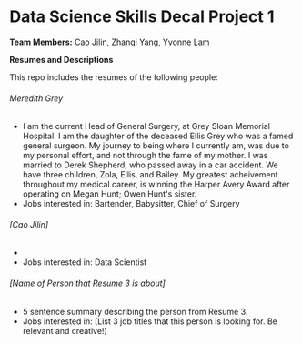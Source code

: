 # Data Science Skills Decal Project 1

**Team Members:** Cao Jilin, Zhanqi Yang, Yvonne Lam 

**Resumes and Descriptions**  

This repo includes the resumes of the following people:


###### Meredith Grey
* I am the current Head of General Surgery, at Grey Sloan Memorial Hospital. I am the daughter of the deceased Ellis Grey who was a famed general surgeon. My journey to being where I currently am, was due to my personal effort, and not through the fame of my mother. I was married to Derek Shepherd, who passed away in a car accident. We have three children, Zola, Ellis, and Bailey. My greatest acheivement throughout my medical career, is winning the Harper Avery Award after operating on Megan Hunt; Owen Hunt's sister. 
* Jobs interested in: Bartender, Babysitter, Chief of Surgery

###### [Cao Jilin]
* 
* Jobs interested in: Data Scientist

###### [Name of Person that Resume 3 is about]
* 5 sentence summary describing the person from Resume 3.
* Jobs interested in: [List 3 job titles that this person is looking for. Be relevant and creative!]

